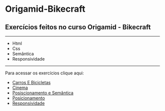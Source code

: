 # Origamid-Bikecraft

<h2>Exercícios feitos no curso Origamid - Bikecraft</h2>

<hr>

<ul> 
<li> Html </li>
<li> Css  </li>
<li> Semântica </li>
<li> Responsividade </li>
</ul>

<hr>

<p>Para acessar os exercícios clique aqui:</p>

<ul>
  <li><a href="https://pinheirops.github.io/Origamid-Bikecraft/Carros&Bicicletas">Carros E Bicicletas</a></li>
  <li><a href="https://pinheirops.github.io/Origamid-Bikecraft/Cinema">Cinema</a></li>
  <li><a href="https://pinheirops.github.io/Origamid-Bikecraft/Posicionamento1 e Semantica">Posiscionamento e Semântica</a></li>
  <li><a href="https://pinheirops.github.io/Origamid-Bikecraft/Posicionamento1">Posicionamento</a></li>
  <li><a href="https://pinheirops.github.io/Origamid-Bikecraft/Responsividade">Responsividade</a></li>
</ul>
